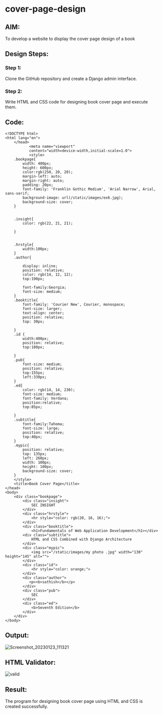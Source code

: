 # cover-page-design
## AIM:
To develop a website to display the cover page design of a book

## Design Steps:

### Step 1:
Clone the GitHub repository and create a Django admin interface.

### Step 2:
Write HTML and CSS code for designing book cover page  and execute them.

## Code:
```
<!DOCTYPE html>
<html lang="en">
    </head>
           <meta name="viewport"
           content="width=device-width,initial-scale=1.0">
           <style>
    .bookpage{
        width: 400px;
        height: 600px;
        color:rgb(250, 20, 20);
        margin-left: auto;
        margin-right: auto;
        padding: 20px;
        font-family: 'Franklin Gothic Medium', 'Arial Narrow', Arial, sans-serif;
        background-image: url(/static/images/ex6.jpg);
        background-size: cover;
    }
        

    .insight{
        color: rgb(22, 21, 21);

    }

    
    .hrstyle{
        width:100px;
    }
    .author{
    
        display: inline;
        position: relative;
        color: rgb(14, 12, 12);
        top:190px;
        
        font-family:Georgia;
        font-size: medium;
    }
    .booktitle{
        font-family: 'Courier New', Courier, monospace;
        font-size: larger;
        text-align: center;
        position: relative;
        top: 30px;
    
    }
    .id {
        width:400px;
        position: relative;
        top:180px;
        
    }
    .pub{
        font-size: medium;
        position: relative;
        top:155px;
        left:330px;
    }
    .ed{
        color: rgb(14, 14, 230);
        font-size: medium;
        font-family: Verdana;
        position:relative;
        top:85px;

    }
    .subtitle{
        font-family:Tahoma;
        font-size: large;
        position: relative;
        top:40px;
    }
    .mypic{
        position: relative;
        top: 135px;
        left: 260px;
        width: 100px;
        height: 100px;
        background-size: cover;
    }
    </style>
    <title>Book Cover Page</title>
</head>
<body>
    <div class="bookpage">
        <div class="insight">
            SEC INSIGHT
        </div>
        <div class="hrstyle">
            <hr style="color: rgb(20, 16, 16);">
        </div>
        <div class="booktitle">
            <h1>Fundamentals of Web Application Development</h1></div>
        <div class="subtitle">
            HTML and CSS Combined with Django Architecture
        </div>
        <div class="mypic">
            <img src="/static/images/my photo .jpg" width="130" height="145" alt="">
        </div>
        <div class="id">
            <hr style="color: orange;">
        </div>
        <div class="author">
           <p><b>sathish</b></p>
        </div>
        <div class="pub">
            SEC
        </div>
        <div class="ed">
            <b>Seventh Edition</b>
        </div>
    </div>
</body>
```

## Output:
![Screenshot_20230123_111321](https://user-images.githubusercontent.com/119404415/213979673-3e9ce23e-4842-4c6a-b374-010c13d04a26.png)


## HTML Validator:
![valid](https://user-images.githubusercontent.com/119404415/213979698-e895efd8-7ea1-4133-925b-f5bc53f553bd.png)


## Result:
The program for designing book cover page using HTML and CSS is created successfully.
